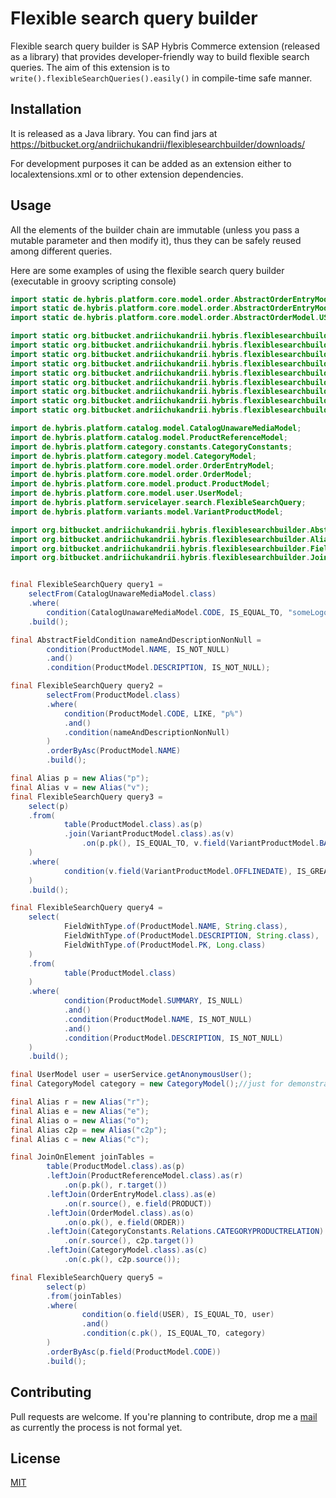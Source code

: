 # Flexible search query builder

Flexible search query builder is SAP Hybris Commerce extension (released as a library) that provides developer-friendly way to build flexible search queries.
The aim of this extension is to `write().flexibleSearchQueries().easily()` in compile-time safe manner.

## Installation

It is released as a Java library.
You can find jars at https://bitbucket.org/andriichukandrii/flexiblesearchbuilder/downloads/

For development purposes it can be added as an extension either to localextensions.xml or to other extension dependencies.

## Usage

All the elements of the builder chain are immutable (unless you pass a mutable parameter and then modify it), 
thus they can be safely reused among different queries.

Here are some examples of using the flexible search query builder (executable in groovy scripting console)
```java
import static de.hybris.platform.core.model.order.AbstractOrderEntryModel.ORDER;
import static de.hybris.platform.core.model.order.AbstractOrderEntryModel.PRODUCT;
import static de.hybris.platform.core.model.order.AbstractOrderModel.USER;

import static org.bitbucket.andriichukandrii.hybris.flexiblesearchbuilder.Conditions.condition;
import static org.bitbucket.andriichukandrii.hybris.flexiblesearchbuilder.FlexibleSearchQueryBuilder.select;
import static org.bitbucket.andriichukandrii.hybris.flexiblesearchbuilder.FlexibleSearchQueryBuilder.selectFrom;
import static org.bitbucket.andriichukandrii.hybris.flexiblesearchbuilder.FromClauseElements.table;
import static org.bitbucket.andriichukandrii.hybris.flexiblesearchbuilder.ParameterlessConditionType.IS_NOT_NULL;
import static org.bitbucket.andriichukandrii.hybris.flexiblesearchbuilder.ParameterlessConditionType.IS_NULL;
import static org.bitbucket.andriichukandrii.hybris.flexiblesearchbuilder.RegularParameterConditionType.IS_EQUAL_TO;
import static org.bitbucket.andriichukandrii.hybris.flexiblesearchbuilder.RegularParameterConditionType.IS_GREATER_THAN;
import static org.bitbucket.andriichukandrii.hybris.flexiblesearchbuilder.RegularParameterConditionType.LIKE;

import de.hybris.platform.catalog.model.CatalogUnawareMediaModel;
import de.hybris.platform.catalog.model.ProductReferenceModel;
import de.hybris.platform.category.constants.CategoryConstants;
import de.hybris.platform.category.model.CategoryModel;
import de.hybris.platform.core.model.order.OrderEntryModel;
import de.hybris.platform.core.model.order.OrderModel;
import de.hybris.platform.core.model.product.ProductModel;
import de.hybris.platform.core.model.user.UserModel;
import de.hybris.platform.servicelayer.search.FlexibleSearchQuery;
import de.hybris.platform.variants.model.VariantProductModel;

import org.bitbucket.andriichukandrii.hybris.flexiblesearchbuilder.AbstractFieldCondition;
import org.bitbucket.andriichukandrii.hybris.flexiblesearchbuilder.Alias;
import org.bitbucket.andriichukandrii.hybris.flexiblesearchbuilder.FieldWithType;
import org.bitbucket.andriichukandrii.hybris.flexiblesearchbuilder.JoinOnElement;


final FlexibleSearchQuery query1 = 
    selectFrom(CatalogUnawareMediaModel.class)
    .where(
        condition(CatalogUnawareMediaModel.CODE, IS_EQUAL_TO, "someLogoCode"))
    .build();

final AbstractFieldCondition nameAndDescriptionNonNull = 
        condition(ProductModel.NAME, IS_NOT_NULL)
        .and()
        .condition(ProductModel.DESCRIPTION, IS_NOT_NULL);

final FlexibleSearchQuery query2 =
        selectFrom(ProductModel.class)
        .where(
            condition(ProductModel.CODE, LIKE, "p%")
            .and()
            .condition(nameAndDescriptionNonNull)
        )
        .orderByAsc(ProductModel.NAME)
        .build();

final Alias p = new Alias("p");
final Alias v = new Alias("v");
final FlexibleSearchQuery query3 =
    select(p)
    .from(
            table(ProductModel.class).as(p)
            .join(VariantProductModel.class).as(v)
                .on(p.pk(), IS_EQUAL_TO, v.field(VariantProductModel.BASEPRODUCT))
    )
    .where(
            condition(v.field(VariantProductModel.OFFLINEDATE), IS_GREATER_THAN, timeService.getCurrentTime())
    )
    .build();

final FlexibleSearchQuery query4 =
    select(
            FieldWithType.of(ProductModel.NAME, String.class),
            FieldWithType.of(ProductModel.DESCRIPTION, String.class),
            FieldWithType.of(ProductModel.PK, Long.class)
    )
    .from(
            table(ProductModel.class)
    )
    .where(
            condition(ProductModel.SUMMARY, IS_NULL)
            .and()
            .condition(ProductModel.NAME, IS_NOT_NULL)
            .and()
            .condition(ProductModel.DESCRIPTION, IS_NOT_NULL)
    )
    .build();

final UserModel user = userService.getAnonymousUser();
final CategoryModel category = new CategoryModel();//just for demonstration purposes

final Alias r = new Alias("r");
final Alias e = new Alias("e");
final Alias o = new Alias("o");
final Alias c2p = new Alias("c2p");
final Alias c = new Alias("c");

final JoinOnElement joinTables =
        table(ProductModel.class).as(p)
        .leftJoin(ProductReferenceModel.class).as(r)
            .on(p.pk(), r.target())
        .leftJoin(OrderEntryModel.class).as(e)
            .on(r.source(), e.field(PRODUCT))
        .leftJoin(OrderModel.class).as(o)
            .on(o.pk(), e.field(ORDER))
        .leftJoin(CategoryConstants.Relations.CATEGORYPRODUCTRELATION).as(c2p)
            .on(r.source(), c2p.target())
        .leftJoin(CategoryModel.class).as(c)
            .on(c.pk(), c2p.source());

final FlexibleSearchQuery query5 =
        select(p)
        .from(joinTables)
        .where(
                condition(o.field(USER), IS_EQUAL_TO, user)
                .and()
                .condition(c.pk(), IS_EQUAL_TO, category)
        )
        .orderByAsc(p.field(ProductModel.CODE))
        .build();

```

## Contributing
Pull requests are welcome. If you're planning to contribute, drop me a [mail](mailto:andrey000mar@gmail.com) as currently the process is not formal yet.

## License
[MIT](https://choosealicense.com/licenses/mit/)
